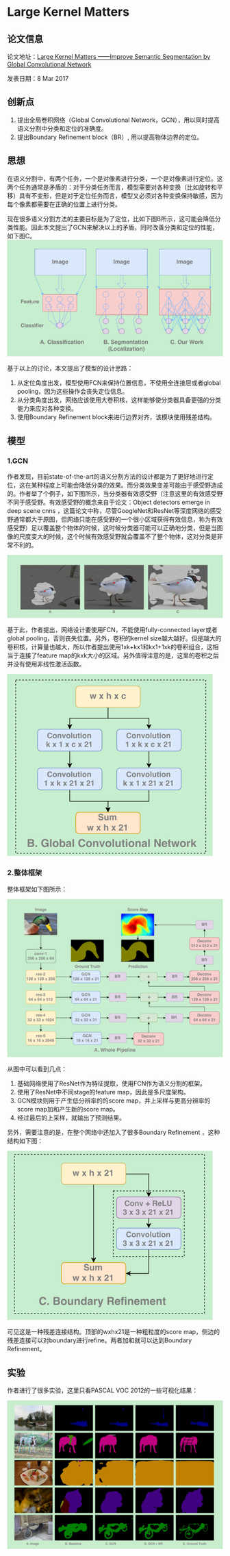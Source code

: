 # Large Kernel Matters

## 论文信息

论文地址：[Large Kernel Matters ——Improve Semantic Segmentation by Global Convolutional Network]()

发表日期：8 Mar 2017

## 创新点

1. 提出全局卷积网络（Global Convolutional Network，GCN），用以同时提高语义分割中分类和定位的准确度。
2. 提出Boundary Refinement block（BR）, 用以提高物体边界的定位。

## 思想

在语义分割中，有两个任务，一个是对像素进行分类，一个是对像素进行定位。这两个任务通常是矛盾的：对于分类任务而言，模型需要对各种变换（比如旋转和平移）具有不变形，但是对于定位任务而言，模型又必须对各种变换保持敏感，因为每个像素都需要在正确的位置上进行分类。

现在很多语义分割方法的主要目标是为了定位，比如下图B所示，这可能会降低分类性能。因此本文提出了GCN来解决以上的矛盾，同时改善分类和定位的性能，如下图C。![1](./pics/1.png)



基于以上的讨论，本文提出了模型的设计思路：

1. 从定位角度出发，模型使用FCN来保持位置信息，不使用全连接层或者global pooling，因为这些操作会丧失定位信息。
2. 从分类角度出发，网络应该使用大卷积核，这样能够使分类器具备更强的分类能力来应对各种变换。
3. 使用Boundary Refinement block来进行边界对齐，该模块使用残差结构。

## 模型

### 1.GCN

作者发现，目前state-of-the-art的语义分割方法的设计都是为了更好地进行定位，这在某种程度上可能会降低分类的效果。而分类效果变差可能由于感受野造成的。作者举了个例子，如下图所示，当分类器有效感受野（注意这里的有效感受野不同于感受野。有效感受野的概念来自于论文：Object detectors emerge in deep scene cnns ，这篇论文中称，尽管GoogleNet和ResNet等深度网络的感受野通常都大于原图，但网络只能在感受野的一个很小区域获得有效信息，称为有效感受野）足以覆盖整个物体的时候，这时候分类器可能可以正确地分类，但是当图像的尺度变大的时候，这个时候有效感受野就会覆盖不了整个物体，这对分类是非常不利的。

![5](./pics/5.png)

基于此，作者提出，网络设计要使用FCN，不能使用fully-connected layer或者global pooling，否则丧失位置。另外，卷积的kernel size越大越好。但是越大的卷积核，计算量也越大，所以作者提出使用1xk+kx1和kx1+1xk的卷积组合，这相当于连接了feature map的kxk大小的区域。另外值得注意的是，这里的卷积之后并没有使用非线性激活函数。

![2](./pics/2.png)

### 2.整体框架

整体框架如下图所示：

![4](./pics/4.png)

从图中可以看到几点：

1. 基础网络使用了ResNet作为特征提取，使用FCN作为语义分割的框架。
2. 使用了ResNet中不同stage的feature map，因此是多尺度架构。
3. GCN模块则用于产生低分辨率的的score map，并上采样与更高分辨率的score map加和产生新的score map。
4. 经过最后的上采样，就输出了预测结果。

另外，需要注意的是，在整个网络中还加入了很多Boundary Refinement ，这种结构如下图：

![3](./pics/3.png)

可见这是一种残差连接结构。顶部的wxhx21是一种粗粒度的score map，侧边的残差连接可以对boundary进行refine。两者加和就可以达到Boundary Refinement。

## 实验

作者进行了很多实验，这里只看PASCAL VOC 2012的一些可视化结果：

![6](./pics/6.png)

